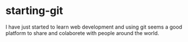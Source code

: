# starting-git
I have just started to learn web development and using git seems a good platform to share and colaborete with people around the world.
